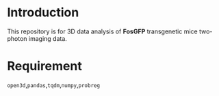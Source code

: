 # Introduction
This repository is for 3D data analysis of **FosGFP** transgenetic mice two-photon imaging data.
# Requirement
`open3d`,`pandas`,`tqdm`,`numpy`,`probreg`
